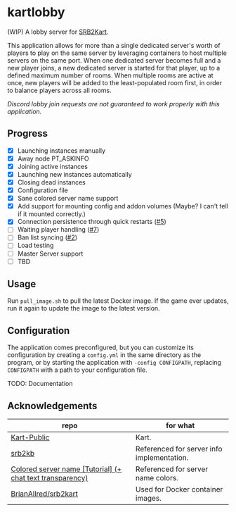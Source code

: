 # kartlobby
(WIP) A lobby server for [SRB2Kart](https://github.com/STJr/Kart-Public).

This application allows for more than a single dedicated server's worth of players to play on
the same server by leveraging containers to host multiple servers on the same port. When one dedicated server becomes full and a new player joins, a new dedicated server
is started for that player, up to a defined maximum number of rooms. When multiple rooms are active at once, new players will be added to the least-populated room first,
in order to balance players across all rooms.

*Discord lobby join requests are not guaranteed to work properly with this application.*

## Progress
 - [x] Launching instances manually
 - [x] Away node PT_ASKINFO
 - [x] Joining active instances
 - [x] Launching new instances automatically
 - [x] Closing dead instances
 - [x] Configuration file
 - [x] Sane colored server name support
 - [x] Add support for mounting config and addon volumes (Maybe? I can't tell if it mounted correctly.)
 - [x] Connection persistence through quick restarts ([#5](https://github.com/karashiiro/kartlobby/issues/5))
 - [ ] Waiting player handling ([#7](https://github.com/karashiiro/kartlobby/issues/7))
 - [ ] Ban list syncing ([#2](https://github.com/karashiiro/kartlobby/issues/2))
 - [ ] Load testing
 - [ ] Master Server support
 - [ ] TBD

## Usage
Run `pull_image.sh` to pull the latest Docker image. If the game ever updates, run it again to update the image to the latest version.

## Configuration
The application comes preconfigured, but you can customize its configuration by creating a `config.yml` in the same directory as the program,
or by starting the application with `-config CONFIGPATH`, replacing `CONFIGPATH` with a path to your configuration file.

TODO: Documentation

## Acknowledgements
| repo                                                                                                                                                | for what                                   |
| --------------------------------------------------------------------------------------------------------------------------------------------------- | ------------------------------------------ |
| [Kart-Public](https://github.com/STJr/Kart-Public)                                                                                                  | Kart.                                      |
| [srb2kb](https://github.com/NielsjeNL/srb2kb)                                                                                                       | Referenced for server info implementation. |
| [Colored server name [Tutorial] (+ chat text transparency)](https://mb.srb2.org/threads/colored-server-name-tutorial-chat-text-transparency.25474/) | Referenced for server name colors.         |
| [BrianAllred/srb2kart](https://github.com/BrianAllred/srb2kart)                                                                                     | Used for Docker container images.          |
